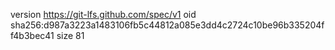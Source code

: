 version https://git-lfs.github.com/spec/v1
oid sha256:d987a3223a1483106fb5c44812a085e3dd4c2724c10be96b335204ff4b3bec41
size 81
